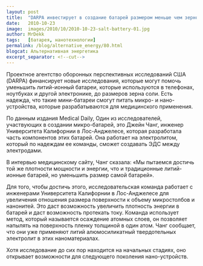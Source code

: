 ```yaml
---
layout: post
title:  "DARPA инвестирует в создание батарей размером меньше чем зерно соли"
date:   2010-10-23
image:  images/2010/10/2010-10-23-salt-battery-01.jpg
author: MrDekk
tags:   [батарея, нанотехнологии]
permalink: /blog/alternative_energy/80.html
blogcat: Альтернативная энергетика
excerpt_separator: <!--cut-->
---
```


Проектное агентство оборонных перспективных исследований США (DARPA) финансирует новые исследования, которые могут помочь уменьшить литий-ионный батареи, которые используются в телефонах, ноутбуках и другой электронике, до размеров зерна соли. Есть надежда, что такие мини-батареи смогут питать микро- и нано-устройства, которые разрабатываются для медицинского применения.

По данным издания Medical Daily, Один из исследователей, участвующих в создании микро-батарей, это Джейн Чанг, инженер Университета Калифорнии в Лос-Анджелесе, которая разработала часть компонентов этих батарей. Она работает на электролитом, который по надеждам ее команды, сможет создавать ЭДС между электродами.

В интервью медицинскому сайту, Чанг сказала: «Мы пытаемся достичь той же плотности мощности и энергии, что и традиционные литий-ионные батарей, но уменьшить размер самой батарей».

Для того, чтобы достичь этого, исследовательская команда работает с инженерами Университета Калифорнии в Лос-Анджелесе для увеличения отношения размера поверхности к объему микростолбов и нанонитей. Это даст возможность увеличить плотность энергии в батарей и даст возможность протекать току. Команда использует метод, который называется осаждение атомных слоев, он позволяет напылять на поверхность пленку толщиной в один атом. Чанг сообщает, что они уже применяют литий алюмосиликатный твердотельных электролит в этих наноматериалах.

Хотя исследование до сих пор находится на начальных стадиях, оно открывает возможности для следующего поколения нано-устройств.